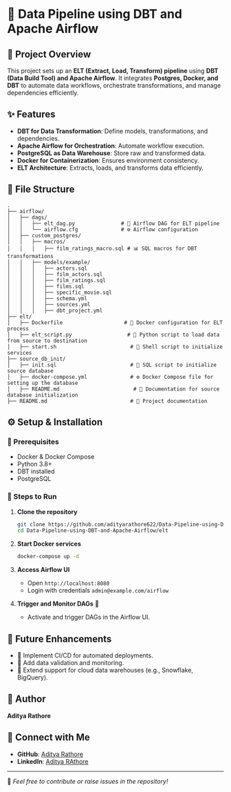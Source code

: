 # 🚀 Data Pipeline using DBT and Apache Airflow

## 📌 Project Overview
This project sets up an **ELT (Extract, Load, Transform) pipeline** using **DBT (Data Build Tool) and Apache Airflow**. It integrates **Postgres, Docker, and DBT** to automate data workflows, orchestrate transformations, and manage dependencies efficiently.

## ✨ Features
-  **DBT for Data Transformation**: Define models, transformations, and dependencies.
-  **Apache Airflow for Orchestration**: Automate workflow execution.
-  **PostgreSQL as Data Warehouse**: Store raw and transformed data.
-  **Docker for Containerization**: Ensures environment consistency.
-  **ELT Architecture**: Extracts, loads, and transforms data efficiently.

## 📁 File Structure
```
.
├── airflow/
│   ├── dags/
│   │   ├── elt_dag.py               # 🚀 Airflow DAG for ELT pipeline
│   │   └── airflow.cfg              # ⚙️ Airflow configuration
│   ├── custom_postgres/
│   │   ├── macros/
│   │   │   ├── film_ratings_macro.sql # 📊 SQL macros for DBT transformations
│   │   ├── models/example/
│   │   │   ├── actors.sql
│   │   │   ├── film_actors.sql
│   │   │   ├── film_ratings.sql
│   │   │   ├── films.sql
│   │   │   ├── specific_movie.sql
│   │   │   ├── schema.yml
│   │   │   ├── sources.yml
│   │   │   ├── dbt_project.yml
├── elt/
│   ├── Dockerfile                    # 🐳 Docker configuration for ELT process
│   ├── elt_script.py                  # 📝 Python script to load data from source to destination
│   ├── start.sh                        # 🚀 Shell script to initialize services
├── source_db_init/
│   ├── init.sql                        # 🎯 SQL script to initialize source database
│   ├── docker-compose.yml              # ⚙️ Docker Compose file for setting up the database
│   ├── README.md                        # 📖 Documentation for source database initialization
├── README.md                           # 📃 Project documentation
```

## ⚙️ Setup & Installation
### 📌 Prerequisites
-  Docker & Docker Compose
-  Python 3.8+
-  DBT installed
-  PostgreSQL

### 🚀 Steps to Run
1. **Clone the repository**
   ```sh
   git clone https://github.com/adityarathore622/Data-Pipeline-using-DBT-and-Apache-Airflow.git
   cd Data-Pipeline-using-DBT-and-Apache-Airflow/elt
   ```
2. **Start Docker services** 
   ```sh
   docker-compose up -d
   ```

3. **Access Airflow UI** 
   - Open `http://localhost:8080`
   - Login with credentials `admin@example.com/airflow`
4. **Trigger and Monitor DAGs** 🎯
   - Activate and trigger DAGs in the Airflow UI.

## 🚀 Future Enhancements
- 🔹 Implement CI/CD for automated deployments.
- 🔹 Add data validation and monitoring.
- 🔹 Extend support for cloud data warehouses (e.g., Snowflake, BigQuery).

## 👤 Author
**Aditya Rathore**

## 🔗 Connect with Me
- **GitHub**: [Aditya Rathore](https://github.com/adityarathore622)
- **LinkedIn**: [Aditya RAthore](https://linkedin.com/in/your-profile)

---
🌟 *Feel free to contribute or raise issues in the repository!* 


